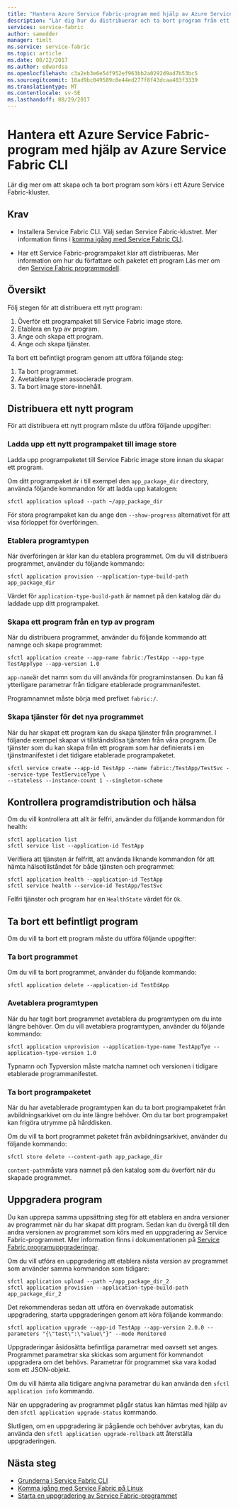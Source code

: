 ```yaml
---
title: "Hantera Azure Service Fabric-program med hjälp av Azure Service Fabric CLI"
description: "Lär dig hur du distribuerar och ta bort program från ett Azure Service Fabric-kluster med hjälp av Azure Service Fabric CLI"
services: service-fabric
author: samedder
manager: timlt
ms.service: service-fabric
ms.topic: article
ms.date: 08/22/2017
ms.author: edwardsa
ms.openlocfilehash: c3a2eb3e6e54f952ef963bb2a0292d9ad7b53bc5
ms.sourcegitcommit: 18ad9bc049589c8e44ed277f8f43dcaa483f3339
ms.translationtype: MT
ms.contentlocale: sv-SE
ms.lasthandoff: 08/29/2017
---
```

# <a name="manage-an-azure-service-fabric-application-by-using-azure-service-fabric-cli"></a>Hantera ett Azure Service Fabric-program med hjälp av Azure Service Fabric CLI

Lär dig mer om att skapa och ta bort program som körs i ett Azure Service Fabric-kluster.

## <a name="prerequisites"></a>Krav

* Installera Service Fabric CLI. Välj sedan Service Fabric-klustret. Mer information finns i [komma igång med Service Fabric CLI](service-fabric-cli.md).

* Har ett Service Fabric-programpaket klar att distribueras. Mer information om hur du författare och paketet ett program Läs mer om den [Service Fabric programmodell](service-fabric-application-model.md).

## <a name="overview"></a>Översikt

Följ stegen för att distribuera ett nytt program:

1. Överför ett programpaket till Service Fabric image store.
2. Etablera en typ av program.
3. Ange och skapa ett program.
4. Ange och skapa tjänster.

Ta bort ett befintligt program genom att utföra följande steg:

1. Ta bort programmet.
2. Avetablera typen associerade program.
3. Ta bort image store-innehåll.

## <a name="deploy-a-new-application"></a>Distribuera ett nytt program

För att distribuera ett nytt program måste du utföra följande uppgifter:

### <a name="upload-a-new-application-package-to-the-image-store"></a>Ladda upp ett nytt programpaket till image store

Ladda upp programpaketet till Service Fabric image store innan du skapar ett program.

Om ditt programpaket är i till exempel den `app_package_dir` directory, använda följande kommandon för att ladda upp katalogen:

```azurecli
sfctl application upload --path ~/app_package_dir
```

För stora programpaket kan du ange den `--show-progress` alternativet för att visa förloppet för överföringen.

### <a name="provision-the-application-type"></a>Etablera programtypen

När överföringen är klar kan du etablera programmet. Om du vill distribuera programmet, använder du följande kommando:

```azurecli
sfctl application provision --application-type-build-path app_package_dir
```

Värdet för `application-type-build-path` är namnet på den katalog där du laddade upp ditt programpaket.

### <a name="create-an-application-from-an-application-type"></a>Skapa ett program från en typ av program

När du distribuera programmet, använder du följande kommando att namnge och skapa programmet:

```azurecli
sfctl application create --app-name fabric:/TestApp --app-type TestAppType --app-version 1.0
```

`app-name`är det namn som du vill använda för programinstansen. Du kan få ytterligare parametrar från tidigare etablerade programmanifestet.

Programnamnet måste börja med prefixet `fabric:/`.

### <a name="create-services-for-the-new-application"></a>Skapa tjänster för det nya programmet

När du har skapat ett program kan du skapa tjänster från programmet. I följande exempel skapar vi tillståndslösa tjänsten från våra program. De tjänster som du kan skapa från ett program som har definierats i en tjänstmanifestet i det tidigare etablerade programpaketet.

```azurecli
sfctl service create --app-id TestApp --name fabric:/TestApp/TestSvc --service-type TestServiceType \
--stateless --instance-count 1 --singleton-scheme
```

## <a name="verify-application-deployment-and-health"></a>Kontrollera programdistribution och hälsa

Om du vill kontrollera att allt är felfri, använder du följande kommandon för health:

```azurecli
sfctl application list
sfctl service list --application-id TestApp
```

Verifiera att tjänsten är felfritt, att använda liknande kommandon för att hämta hälsotillståndet för både tjänsten och programmet:

```azurecli
sfctl application health --application-id TestApp
sfctl service health --service-id TestApp/TestSvc
```

Felfri tjänster och program har en `HealthState` värdet för `Ok`.

## <a name="remove-an-existing-application"></a>Ta bort ett befintligt program

Om du vill ta bort ett program måste du utföra följande uppgifter:

### <a name="delete-the-application"></a>Ta bort programmet

Om du vill ta bort programmet, använder du följande kommando:

```azurecli
sfctl application delete --application-id TestEdApp
```

### <a name="unprovision-the-application-type"></a>Avetablera programtypen

När du har tagit bort programmet avetablera du programtypen om du inte längre behöver. Om du vill avetablera programtypen, använder du följande kommando:

```azurecli
sfctl application unprovision --application-type-name TestAppTye --application-type-version 1.0
```

Typnamn och Typversion måste matcha namnet och versionen i tidigare etablerade programmanifestet.

### <a name="delete-the-application-package"></a>Ta bort programpaketet

När du har avetablerade programtypen kan du ta bort programpaketet från avbildningsarkivet om du inte längre behöver. Om du tar bort programpaket kan frigöra utrymme på hårddisken. 

Om du vill ta bort programmet paketet från avbildningsarkivet, använder du följande kommando:

```azurecli
sfctl store delete --content-path app_package_dir
```

`content-path`måste vara namnet på den katalog som du överfört när du skapade programmet.

## <a name="upgrade-application"></a>Uppgradera program

Du kan upprepa samma uppsättning steg för att etablera en andra versioner av programmet när du har skapat ditt program. Sedan kan du övergå till den andra versionen av programmet som körs med en uppgradering av Service Fabric-programmet. Mer information finns i dokumentationen på [Service Fabric programuppgraderingar](service-fabric-application-upgrade.md).

Om du vill utföra en uppgradering att etablera nästa version av programmet som använder samma kommandon som tidigare:

```azurecli
sfctl application upload --path ~/app_package_dir_2
sfctl application provision --application-type-build-path app_package_dir_2
```

Det rekommenderas sedan att utföra en övervakade automatisk uppgradering, starta uppgraderingen genom att köra följande kommando:

```azurecli
sfctl application upgrade --app-id TestApp --app-version 2.0.0 --parameters "{\"test\":\"value\"}" --mode Monitored
```

Uppgraderingar åsidosätta befintliga parametrar med oavsett set anges. Programmet parametrar ska skickas som argument för kommandot uppgradera om det behövs. Parametrar för programmet ska vara kodad som ett JSON-objekt.

Om du vill hämta alla tidigare angivna parametrar du kan använda den `sfctl application info` kommando.

När en uppgradering av programmet pågår status kan hämtas med hjälp av den `sfctl application upgrade-status` kommando.

Slutligen, om en uppgradering är pågående och behöver avbrytas, kan du använda den `sfctl application upgrade-rollback` att återställa uppgraderingen.

## <a name="next-steps"></a>Nästa steg

* [Grunderna i Service Fabric CLI](service-fabric-cli.md)
* [Komma igång med Service Fabric på Linux](service-fabric-get-started-linux.md)
* [Starta en uppgradering av Service Fabric-programmet](service-fabric-application-upgrade.md)

